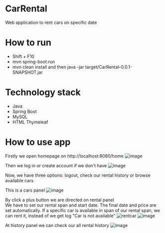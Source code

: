 # CarRental
Web application to rent cars on specific date
# How to run
- Shift + F10
- mvn spring-boot:run
- mvn clean install and then java -jar target/CarRental-0.0.1-SNAPSHOT.jar
# Technology stack
- Java
- Spring Boot
- MySQL
- HTML Thymeleaf
# How to use app
Firstly we open homepage on http://localhost:8080/home
![image](https://user-images.githubusercontent.com/73071921/184552765-1a57036f-ada9-4eba-8c83-f6240597507a.png)

Then we log in or create account if we don't have
![image](https://user-images.githubusercontent.com/73071921/184676492-c876a58c-1fb9-4bde-bc5f-6fb638194fc7.png)

Now, we have three options: logout, check our rental history or browse available cars

This is a cars panel
![image](https://user-images.githubusercontent.com/73071921/184553529-56afdef3-ad5f-4294-961c-815b7c1da50a.png)

By click a plus button we are directed on rental panel  
We have to set our rental span and start date. The final date and price are set automatically.
If a specific car is available in span of our rental span, we can rent it, instead of we get log "Car is not available"
![rentcar](https://user-images.githubusercontent.com/73071921/184553695-fc03bc6c-c731-43cc-9995-c40f678715bf.png)
![image](https://user-images.githubusercontent.com/73071921/184553863-93ea3386-50a6-4968-802e-bf861e1a1ed7.png)

At history panel we can check our all rental history
![image](https://user-images.githubusercontent.com/73071921/184553905-e95f16f0-34b5-4fb7-9068-28d9cc4c0228.png)




